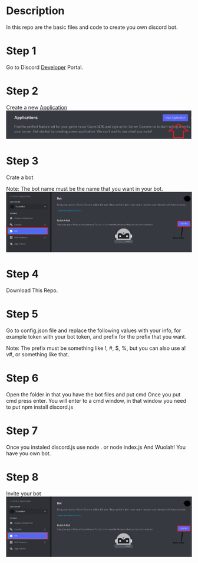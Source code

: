 # Description 

In this repo are the basic files and code to create you own discord bot.


# Step 1

Go to Discord [Developer](https://discord.dev) Portal.

# Step 2 

Create a new [Application](https://discord.com/developers/applications)
<img src = https://raw.githubusercontent.com/Carpodi/DiscordRPC/main/apps.png>

# Step 3 
Crate a bot

Note: The bot name must be the name that you want in your bot.
<img src = https://raw.githubusercontent.com/Carpodi/Discord.JS-V13-Bot-Tutorial/main/tutorial.png>

# Step 4

Download This Repo.

# Step 5
Go to config.json file and replace the following values with your info, for example token with your bot token, and prefix for the prefix that you want.

Note: The prefix must be something like !, #, $, %, but you can also use a! v#, or something like that.

# Step 6 
Open the folder in that you have the bot files and put cmd
Once you put cmd press enter. 
You will enter to a cmd window, in that window you need to put 
npm install discord.js 
# Step 7 
Once you instaled discord.js use node . or node index.js
And Wuolah! You have you own bot.
# Step 8
Invite your bot
<img src = https://raw.githubusercontent.com/Carpodi/Discord.JS-V13-Bot-Tutorial/main/tutorial.png>

